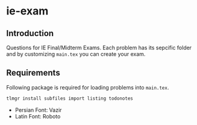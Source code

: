 # ie-exam

## Introduction

Questions for IE Final/Midterm Exams.
Each problem has its sepcific folder and by customizing `main.tex` you can create your exam.

## Requirements

Following package is required for loading problems into `main.tex`.

```sh
tlmgr install subfiles import listing todonotes
```

- Persian Font: Vazir
- Latin Font: Roboto
